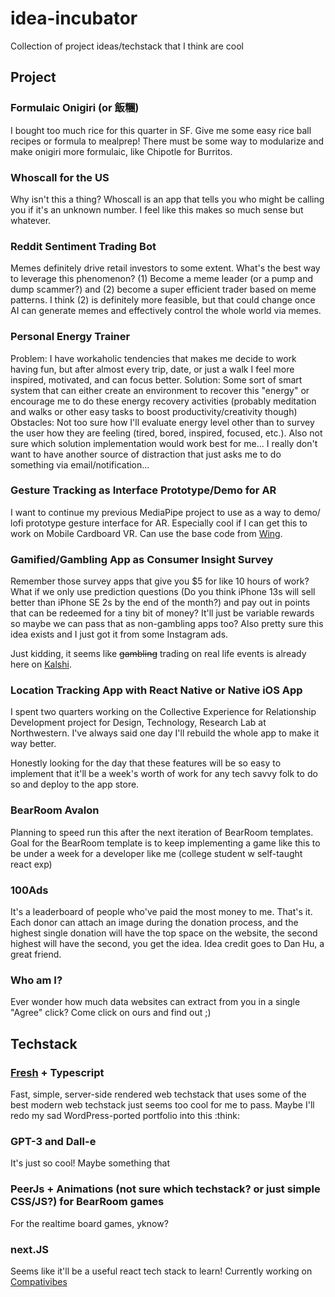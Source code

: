 # idea-incubator
Collection of project ideas/techstack that I think are cool

## Project

### Formulaic Onigiri (or 飯糰)
I bought too much rice for this quarter in SF. Give me some easy rice ball recipes or formula to mealprep! There must be some way to modularize and make onigiri more formulaic, like Chipotle for Burritos. 

### Whoscall for the US
Why isn't this a thing? Whoscall is an app that tells you who might be calling you if it's an unknown number. I feel like this makes so much sense but whatever.

### Reddit Sentiment Trading Bot
Memes definitely drive retail investors to some extent. What's the best way to leverage this phenomenon? (1) Become a meme leader (or a pump and dump scammer?) and (2) become a super efficient trader based on meme patterns. I think (2) is definitely more feasible, but that could change once AI can generate memes and effectively control the whole world via memes. 

### Personal Energy Trainer
Problem: I have workaholic tendencies that makes me decide to work having fun, but after almost every trip, date, or just a walk I feel more inspired, motivated, and can focus better.
Solution: Some sort of smart system that can either create an environment to recover this "energy" or encourage me to do these energy recovery activities (probably meditation and walks or other easy tasks to boost productivity/creativity though)
Obstacles: Not too sure how I'll evaluate energy level other than to survey the user how they are feeling (tired, bored, inspired, focused, etc.). Also not sure which solution implementation would work best for me... I really don't want to have another source of distraction that just asks me to do something via email/notification...

### Gesture Tracking as Interface Prototype/Demo for AR

I want to continue my previous MediaPipe project to use as a way to demo/ lofi prototype gesture interface for AR. Especially cool if I can get this to work on Mobile Cardboard VR.
Can use the base code from [Wing](https://github.com/yvanchu/wing).

### Gamified/Gambling App as Consumer Insight Survey

Remember those survey apps that give you $5 for like 10 hours of work? What if we only use prediction questions (Do you think iPhone 13s will sell better than iPhone SE 2s by the end of the month?) and pay out in points that can be redeemed for a tiny bit of money? It'll just be variable rewards so maybe we can pass that as non-gambling apps too? Also pretty sure this idea exists and I just got it from some Instagram ads.

Just kidding, it seems like ~~gambling~~ trading on real life events is already here on [Kalshi](https://kalshi.com).

### Location Tracking App with React Native or Native iOS App
I spent two quarters working on the Collective Experience for Relationship Development project for Design, Technology, Research Lab at Northwestern. I've always said one day I'll rebuild the whole app to make it way better. 

Honestly looking for the day that these features will be so easy to implement that it'll be a week's worth of work for any tech savvy folk to do so and deploy to the app store.

### BearRoom Avalon
Planning to speed run this after the next iteration of BearRoom templates. Goal for the BearRoom template is to keep implementing a game like this to be under a week for a developer like me (college student w self-taught react exp)

### 100Ads
It's a leaderboard of people who've paid the most money to me. That's it. Each donor can attach an image during the donation process, and the highest single donation will have the top space on the website, the second highest will have the second, you get the idea. Idea credit goes to Dan Hu, a great friend.

### Who am I?
Ever wonder how much data websites can extract from you in a single "Agree" click? Come click on ours and find out ;)

## Techstack 

### [Fresh](https://fresh.deno.dev) + Typescript
Fast, simple, server-side rendered web techstack that uses some of the best modern web techstack just seems too cool for me to pass. Maybe I'll redo my sad WordPress-ported portfolio into this :think:

### GPT-3 and Dall-e
It's just so cool! Maybe something that

### PeerJs + Animations (not sure which techstack? or just simple CSS/JS?) for BearRoom games
For the realtime board games, yknow?

### next.JS
Seems like it'll be a useful react tech stack to learn! Currently working on [Compativibes](https://github.com/joelyoshiya/compativibes)
